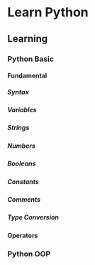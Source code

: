 # Learn Python

## Learning

### Python Basic

#### Fundamental
##### Syntax
##### Variables
##### Strings
##### Numbers
##### Booleans
##### Constants
##### Comments
##### Type Conversion

#### Operators
### Python OOP